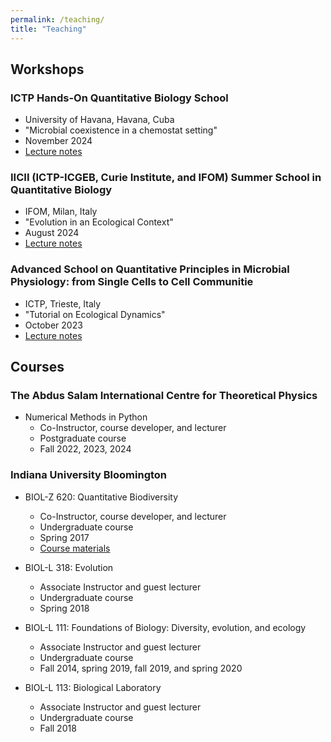 ```yaml
---
permalink: /teaching/
title: "Teaching"
---
```



## Workshops


### ICTP Hands-On Quantitative Biology School 
- University of Havana, Havana, Cuba
- "Microbial coexistence in a chemostat setting"
- November 2024
- [Lecture notes](https://github.com/wrshoemaker/wrshoemaker.github.io/tree/master/files/cuba_notes.pdf)

### IICII (ICTP-ICGEB, Curie Institute, and IFOM) Summer School in Quantitative Biology
- IFOM, Milan, Italy
- "Evolution in an Ecological Context"
- August 2024
- [Lecture notes](https://github.com/wrshoemaker/wrshoemaker.github.io/tree/master/files/IICII_notes.pdf)


### Advanced School on Quantitative Principles in Microbial Physiology: from Single Cells to Cell Communitie
- ICTP, Trieste, Italy
- "Tutorial on Ecological Dynamics"
- October 2023
- [Lecture notes](https://github.com/wrshoemaker/wrshoemaker.github.io/tree/master/files/consumer_resource_notes.pdf)




## Courses

### The Abdus Salam International Centre for Theoretical Physics


- Numerical Methods in Python
    - Co-Instructor, course developer, and lecturer
    - Postgraduate course
    - Fall 2022, 2023, 2024


### Indiana University Bloomington

- BIOL-Z 620: Quantitative Biodiversity
    - Co-Instructor, course developer, and lecturer
    - Undergraduate course
    - Spring 2017
    - [Course materials](https://github.com/QuantitativeBiodiversity/QuantitativeBiodiversity)

- BIOL-L 318: Evolution
    - Associate Instructor and guest lecturer
    - Undergraduate course
    - Spring 2018

- BIOL-L 111: Foundations of Biology: Diversity, evolution, and ecology
    - Associate Instructor and guest lecturer
    - Undergraduate course
    - Fall 2014, spring 2019, fall 2019, and spring 2020

- BIOL-L 113: Biological Laboratory
    - Associate Instructor and guest lecturer
    - Undergraduate course
    - Fall 2018
